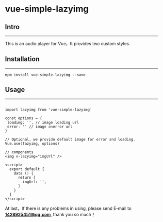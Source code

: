 # vue-simple-lazyimg

## Intro

---

This is an audio player for Vue，It provides two custom styles.


## Installation

---

`npm install vue-simple-lazyimg --save`

## Usage

---

```// main.js

import lazyimg from 'vue-simple-lazyimg'

const options = {  
 loading: '', // image loading url  
 error: '' // image onerror url
}

// Optional, we provide default image for error and loading.  
Vue.use(lazyimg, options)

// components  
<img v-lazyimg="imgUrl" />

<script>
  export default {
    data () {
      return {
        imgUrl: '',
      }
    }
  }
</script>
```

At last，If there is any problems in using, please send E-mail to **1428925451@qq.com**, thank you so much！
